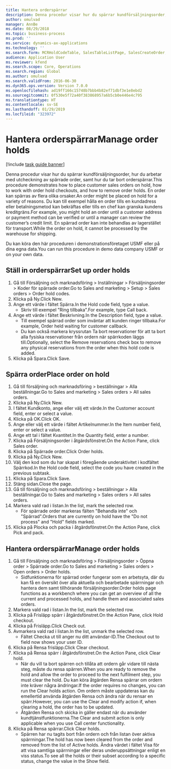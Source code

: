 ```yaml
---
title: Hantera orderspärrar
description: Denna procedur visar hur du spärrar kundförsäljningsorder, hur du arbetar med utcheckning av spärrade order, samt hur du tar bort orderspärrar.
author: omulvad
manager: AnnBe
ms.date: 08/29/2018
ms.topic: business-process
ms.prod: ''
ms.service: dynamics-ax-applications
ms.technology: ''
ms.search.form: MCRHoldCodeTable, SalesTableListPage, SalesCreateOrder, SalesTable, MCRHoldCodeTrans
audience: Application User
ms.reviewer: kfend
ms.search.scope: Core, Operations
ms.search.region: Global
ms.author: omulvad
ms.search.validFrom: 2016-06-30
ms.dyn365.ops.version: Version 7.0.0
ms.openlocfilehash: ad19ff166c15748b7bbb4b82ef71dbf3e1e8ebd2
ms.sourcegitcommit: 0f530e5f72a40f383868957a6b5cb0e446e4c795
ms.translationtype: HT
ms.contentlocale: sv-SE
ms.lasthandoff: 01/29/2019
ms.locfileid: "323972"
---
```

# <a name="manage-order-holds"></a><span data-ttu-id="e067b-103">Hantera orderspärrar</span><span class="sxs-lookup"><span data-stu-id="e067b-103">Manage order holds</span></span>

[!include [task guide banner](../../includes/task-guide-banner.md)]

<span data-ttu-id="e067b-104">Denna procedur visar hur du spärrar kundförsäljningsorder, hur du arbetar med utcheckning av spärrade order, samt hur du tar bort orderspärrar.</span><span class="sxs-lookup"><span data-stu-id="e067b-104">This procedure demonstrates how to place customer sales orders on hold, how to work with order hold checkouts, and how to remove order holds.</span></span> <span data-ttu-id="e067b-105">En order kan spärras av flera olika orsaker.</span><span class="sxs-lookup"><span data-stu-id="e067b-105">An order might be placed on hold for a variety of reasons.</span></span> <span data-ttu-id="e067b-106">Du kan till exempel hålla en order tills en kundadress eller betalningsmetod kan bekräftas eller tills en chef kan granska kundens kreditgräns.</span><span class="sxs-lookup"><span data-stu-id="e067b-106">For example, you might hold an order until a customer address or payment method can be verified or until a manager can review the customer’s credit limit.</span></span> <span data-ttu-id="e067b-107">En spärrad order kan inte behandlas av lagerstället för transport.</span><span class="sxs-lookup"><span data-stu-id="e067b-107">While the order on hold, it cannot be processed by the warehouse for shipping.</span></span> 

<span data-ttu-id="e067b-108">Du kan köra den här proceduren i demonstrationsföretaget USMF eller på dina egna data.</span><span class="sxs-lookup"><span data-stu-id="e067b-108">You can run this procedure in demo data company USMF or on your own data.</span></span>


## <a name="set-up-order-holds"></a><span data-ttu-id="e067b-109">Ställ in orderspärrar</span><span class="sxs-lookup"><span data-stu-id="e067b-109">Set up order holds</span></span>
1. <span data-ttu-id="e067b-110">Gå till Försäljning och marknadsföring > Inställningar > Försäljningsorder > Koder för spärrade order.</span><span class="sxs-lookup"><span data-stu-id="e067b-110">Go to Sales and marketing > Setup > Sales orders > Order hold codes.</span></span>
2. <span data-ttu-id="e067b-111">Klicka på Ny.</span><span class="sxs-lookup"><span data-stu-id="e067b-111">Click New.</span></span>
3. <span data-ttu-id="e067b-112">Ange ett värde i fältet Spärra.</span><span class="sxs-lookup"><span data-stu-id="e067b-112">In the Hold code field, type a value.</span></span>
    * <span data-ttu-id="e067b-113">Skriv till exempel "Ring tillbaka".</span><span class="sxs-lookup"><span data-stu-id="e067b-113">For example, type Call back.</span></span>  
4. <span data-ttu-id="e067b-114">Ange ett värde i fältet Beskrivning.</span><span class="sxs-lookup"><span data-stu-id="e067b-114">In the Description field, type a value.</span></span>
    * <span data-ttu-id="e067b-115">Till exempel spärrad order som inväntar att kunden ringer tillbaka.</span><span class="sxs-lookup"><span data-stu-id="e067b-115">For example, Order held waiting for customer callback.</span></span>  
    * <span data-ttu-id="e067b-116">Du kan också markera kryssrutan Ta bort reservationer för att ta bort alla fysiska reservationer från ordern när spärrkoden läggs till.</span><span class="sxs-lookup"><span data-stu-id="e067b-116">Optionally, select the Remove reservations check box to remove any physical reservations from the order when this hold code is added.</span></span>  
5. <span data-ttu-id="e067b-117">Klicka på Spara.</span><span class="sxs-lookup"><span data-stu-id="e067b-117">Click Save.</span></span>

## <a name="place-order-on-hold"></a><span data-ttu-id="e067b-118">Spärra order</span><span class="sxs-lookup"><span data-stu-id="e067b-118">Place order on hold</span></span>
1. <span data-ttu-id="e067b-119">Gå till försäljning och marknadsföring > beställningar > Alla beställningar.</span><span class="sxs-lookup"><span data-stu-id="e067b-119">Go to Sales and marketing > Sales orders > All sales orders.</span></span>
2. <span data-ttu-id="e067b-120">Klicka på Ny.</span><span class="sxs-lookup"><span data-stu-id="e067b-120">Click New.</span></span>
3. <span data-ttu-id="e067b-121">I fältet Kundkonto, ange eller välj ett värde.</span><span class="sxs-lookup"><span data-stu-id="e067b-121">In the Customer account field, enter or select a value.</span></span>
4. <span data-ttu-id="e067b-122">Klicka på OK.</span><span class="sxs-lookup"><span data-stu-id="e067b-122">Click OK.</span></span>
5. <span data-ttu-id="e067b-123">Ange eller välj ett värde i fältet Artikelnummer.</span><span class="sxs-lookup"><span data-stu-id="e067b-123">In the Item number field, enter or select a value.</span></span>
6. <span data-ttu-id="e067b-124">Ange ett tal i fältet Kvantitet.</span><span class="sxs-lookup"><span data-stu-id="e067b-124">In the Quantity field, enter a number.</span></span>
7. <span data-ttu-id="e067b-125">Klicka på Försäljningsorder i åtgärdsfönstret.</span><span class="sxs-lookup"><span data-stu-id="e067b-125">On the Action Pane, click Sales order.</span></span>
8. <span data-ttu-id="e067b-126">Klicka på Spärrade order.</span><span class="sxs-lookup"><span data-stu-id="e067b-126">Click Order holds.</span></span>
9. <span data-ttu-id="e067b-127">Klicka på Ny.</span><span class="sxs-lookup"><span data-stu-id="e067b-127">Click New.</span></span>
10. <span data-ttu-id="e067b-128">Välj den kod som du har skapat i föregående underaktivitet i kodfältet Spärrkod.</span><span class="sxs-lookup"><span data-stu-id="e067b-128">In the Hold code field, select the code you have created in the previous subtask.</span></span>
11. <span data-ttu-id="e067b-129">Klicka på Spara.</span><span class="sxs-lookup"><span data-stu-id="e067b-129">Click Save.</span></span>
12. <span data-ttu-id="e067b-130">Stäng sidan.</span><span class="sxs-lookup"><span data-stu-id="e067b-130">Close the page.</span></span>
13. <span data-ttu-id="e067b-131">Gå till försäljning och marknadsföring > beställningar > Alla beställningar.</span><span class="sxs-lookup"><span data-stu-id="e067b-131">Go to Sales and marketing > Sales orders > All sales orders.</span></span>
14. <span data-ttu-id="e067b-132">Markera vald rad i listan.</span><span class="sxs-lookup"><span data-stu-id="e067b-132">In the list, mark the selected row.</span></span>
    * <span data-ttu-id="e067b-133">För spärrade order markeras fälten "Behandla inte" och "Spärrad".</span><span class="sxs-lookup"><span data-stu-id="e067b-133">Orders that are currently on hold have the "Do not process" and "Hold" fields marked.</span></span>    
15. <span data-ttu-id="e067b-134">Klicka på Plocka och packa i åtgärdsfönstret.</span><span class="sxs-lookup"><span data-stu-id="e067b-134">On the Action Pane, click Pick and pack.</span></span>

## <a name="manage-order-holds"></a><span data-ttu-id="e067b-135">Hantera orderspärrar</span><span class="sxs-lookup"><span data-stu-id="e067b-135">Manage order holds</span></span>
1. <span data-ttu-id="e067b-136">Gå till Försäljning och marknadsföring > Försäljningsorder > Öppna order > Spärrade order.</span><span class="sxs-lookup"><span data-stu-id="e067b-136">Go to Sales and marketing > Sales orders > Open orders > Order holds.</span></span>
    * <span data-ttu-id="e067b-137">Sidfunktionerna för spärrad order fungerar som en arbetsyta, där du kan få en översikt över alla aktuella och bearbetade spärrningar och hantera dem samt tillhörande försäljningsorder.</span><span class="sxs-lookup"><span data-stu-id="e067b-137">Order holds page functions as a workbench where you can get an overview of all the current and processed holds, and handle them and associated sales orders.</span></span>      
2. <span data-ttu-id="e067b-138">Markera vald rad i listan.</span><span class="sxs-lookup"><span data-stu-id="e067b-138">In the list, mark the selected row.</span></span>
3. <span data-ttu-id="e067b-139">Klicka på Frisläpp spärr i åtgärdsfönstret.</span><span class="sxs-lookup"><span data-stu-id="e067b-139">On the Action Pane, click Hold checkout.</span></span>
4. <span data-ttu-id="e067b-140">Klicka på Frisläpp.</span><span class="sxs-lookup"><span data-stu-id="e067b-140">Click Check out.</span></span>
5. <span data-ttu-id="e067b-141">Avmarkera vald rad i listan.</span><span class="sxs-lookup"><span data-stu-id="e067b-141">In the list, unmark the selected row.</span></span>
    * <span data-ttu-id="e067b-142">Fältet Checka ut till anger nu ditt användar-ID.</span><span class="sxs-lookup"><span data-stu-id="e067b-142">The Checkout out to field now shows your user ID.</span></span>   
6. <span data-ttu-id="e067b-143">Klicka på Rensa frisläpp.</span><span class="sxs-lookup"><span data-stu-id="e067b-143">Click Clear checkout.</span></span>
7. <span data-ttu-id="e067b-144">Klicka på Rensa spärr i åtgärdsfönstret.</span><span class="sxs-lookup"><span data-stu-id="e067b-144">On the Action Pane, click Clear hold.</span></span>
    * <span data-ttu-id="e067b-145">När du vill ta bort spärren och tillåta att ordern går vidare till nästa steg, måste du rensa spärren.</span><span class="sxs-lookup"><span data-stu-id="e067b-145">When you are ready to remove the hold and allow the order to proceed to the next fulfilment step, you must clear the hold.</span></span> <span data-ttu-id="e067b-146">Du kan köra åtgärden Rensa spärrar om ordern inte kräver några ändringar.</span><span class="sxs-lookup"><span data-stu-id="e067b-146">If the order requires no changes, you can run the Clear holds action.</span></span> <span data-ttu-id="e067b-147">Om ordern måste uppdateras kan du emellertid använda åtgärden Rensa och ändra när du rensar en spärr.</span><span class="sxs-lookup"><span data-stu-id="e067b-147">However, you can use the Clear and modify action if, when clearing a hold, the order has to be updated.</span></span>      
    * <span data-ttu-id="e067b-148">Åtgärden Rensa och skicka in gäller endast när du använder kundtjänstfunktionerna.</span><span class="sxs-lookup"><span data-stu-id="e067b-148">The Clear and submit action is only applicable when you use Call center functionality.</span></span>  
8. <span data-ttu-id="e067b-149">Klicka på Rensa spärrar.</span><span class="sxs-lookup"><span data-stu-id="e067b-149">Click Clear holds.</span></span>
    * <span data-ttu-id="e067b-150">Spärren har nu tagits bort från ordern och från listan över aktiva spärrningar.</span><span class="sxs-lookup"><span data-stu-id="e067b-150">The hold has now been cleared from the order and removed from the list of Active holds.</span></span> <span data-ttu-id="e067b-151">Ändra värdet i fältet Visa för att visa samtliga spärrningar eller deras underuppsättningar enligt en viss status.</span><span class="sxs-lookup"><span data-stu-id="e067b-151">To see all the holds or their subset according to a specific status, change the value in the Show field.</span></span>     

